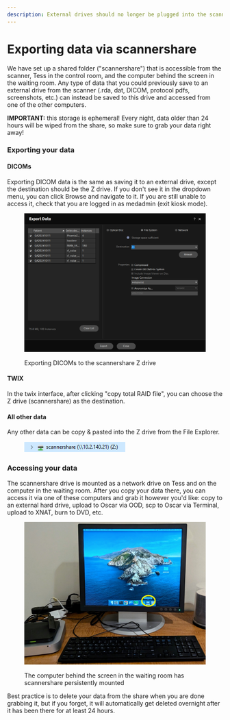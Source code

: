 ```yaml
---
description: External drives should no longer be plugged into the scanner console
---
```


# Exporting data via scannershare

We have set up a shared folder ("scannershare") that is accessible from the scanner, Tess in the control room, and the computer behind the screen in the waiting room. Any type of data that you could previously save to an external drive from the scanner (.rda, dat, DICOM, protocol pdfs, screenshots, etc.) can instead be saved to this drive and accessed from one of the other computers.

**IMPORTANT:** this storage is ephemeral! Every night, data older than 24 hours will be wiped from the share, so make sure to grab your data right away!

### Exporting your data

#### DICOMs

Exporting DICOM data is the same as saving it to an external drive, except the destination should be the Z drive. If you don't see it in the dropdown menu, you can click Browse and navigate to it. If you are still unable to access it, check that you are logged in as medadmin (exit kiosk mode).&#x20;

<figure><img src="../.gitbook/assets/scannershare_export.png" alt=""><figcaption><p>Exporting DICOMs to the scannershare Z drive</p></figcaption></figure>

#### TWIX

In the twix interface, after clicking "copy total RAID file", you can choose the Z drive (scannershare) as the destination.

#### All other data

Any other data can be copy & pasted into the Z drive from the File Explorer.&#x20;

<figure><img src="../.gitbook/assets/scannershare_fileexplorer (1).png" alt=""><figcaption></figcaption></figure>

### Accessing your data

The scannershare drive is mounted as a network drive on Tess and on the computer in the waiting room. After you copy your data there, you can access it via one of these computers and grab it however you'd like: copy to an external hard drive, upload to Oscar via OOD, scp to Oscar via Terminal, upload to XNAT, burn to DVD, etc.

<figure><img src="../.gitbook/assets/scannershare_access_comp (2).jpg" alt=""><figcaption><p>The computer behind the screen in the waiting room has scannershare persistently mounted</p></figcaption></figure>

Best practice is to delete your data from the share when you are done grabbing it, but if you forget, it will automatically get deleted overnight after it has been there for at least 24 hours.&#x20;

